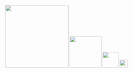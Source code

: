 <img src="https://user-images.githubusercontent.com/64992347/222918068-b83460ef-d17e-4c7f-8689-f5765bcaedd0.jpg" width="200" />
<img src="https://user-images.githubusercontent.com/64992347/222918068-b83460ef-d17e-4c7f-8689-f5765bcaedd0.jpg" width="100" />
<img src="https://user-images.githubusercontent.com/64992347/222918068-b83460ef-d17e-4c7f-8689-f5765bcaedd0.jpg" width="50" />
<img src="https://user-images.githubusercontent.com/64992347/222918068-b83460ef-d17e-4c7f-8689-f5765bcaedd0.jpg" width="25" />
<img src="https://user-images.githubusercontent.com/64992347/222918068-b83460ef-d17e-4c7f-8689-f5765bcaedd0.jpg" width="12" />
<img src="https://user-images.githubusercontent.com/64992347/222918068-b83460ef-d17e-4c7f-8689-f5765bcaedd0.jpg" width="6" />
<img src="https://user-images.githubusercontent.com/64992347/222918068-b83460ef-d17e-4c7f-8689-f5765bcaedd0.jpg" width="3" />
<img src="https://user-images.githubusercontent.com/64992347/222918068-b83460ef-d17e-4c7f-8689-f5765bcaedd0.jpg" width="1" />
